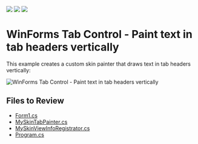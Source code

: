 <!-- default badges list -->
![](https://img.shields.io/endpoint?url=https://codecentral.devexpress.com/api/v1/VersionRange/128618146/13.2.5%2B)
[![](https://img.shields.io/badge/Open_in_DevExpress_Support_Center-FF7200?style=flat-square&logo=DevExpress&logoColor=white)](https://supportcenter.devexpress.com/ticket/details/T257076)
[![](https://img.shields.io/badge/📖_How_to_use_DevExpress_Examples-e9f6fc?style=flat-square)](https://docs.devexpress.com/GeneralInformation/403183)
<!-- default badges end -->

# WinForms Tab Control - Paint text in tab headers vertically

This example creates a custom skin painter that draws text in tab headers vertically:

![WinForms Tab Control - Paint text in tab headers vertically](https://raw.githubusercontent.com/DevExpress-Examples/xtratabcontrol-how-to-manually-paint-tab-headers-text-t257076/13.2.5+/media/e68acd2d-15a7-11e5-80bf-00155d62480c.png)


## Files to Review

* [Form1.cs](./CS/WindowsFormsApplication907/Form1.cs)
* [MySkinTabPainter.cs](./CS/WindowsFormsApplication907/MySkinTabPainter.cs)
* [MySkinViewInfoRegistrator.cs](./CS/WindowsFormsApplication907/MySkinViewInfoRegistrator.cs)
* [Program.cs](./CS/WindowsFormsApplication907/Program.cs)
